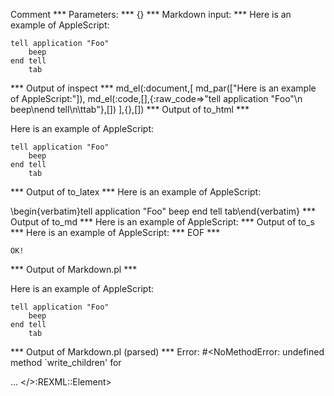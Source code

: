 Comment
*** Parameters: ***
{}
*** Markdown input: ***
Here is an example of AppleScript:

    tell application "Foo"
        beep
    end tell
    	tab

*** Output of inspect ***
md_el(:document,[
	md_par(["Here is an example of AppleScript:"]),
	md_el(:code,[],{:raw_code=>"tell application \"Foo\"\n    beep\nend tell\n\ttab"},[])
],{},[])
*** Output of to_html ***
<p>Here is an example of AppleScript:</p>

<pre><code>tell application &quot;Foo&quot;
    beep
end tell
	tab</code></pre>
*** Output of to_latex ***
Here is an example of AppleScript:

\begin{verbatim}tell application "Foo"
    beep
end tell
	tab\end{verbatim}
*** Output of to_md ***
Here is an example of AppleScript:
*** Output of to_s ***
Here is an example of AppleScript:
*** EOF ***



	OK!



*** Output of Markdown.pl ***
<p>Here is an example of AppleScript:</p>

<pre><code>tell application "Foo"
    beep
end tell
    tab
</code></pre>

*** Output of Markdown.pl (parsed) ***
Error: #<NoMethodError: undefined method `write_children' for <div> ... </>:REXML::Element>
